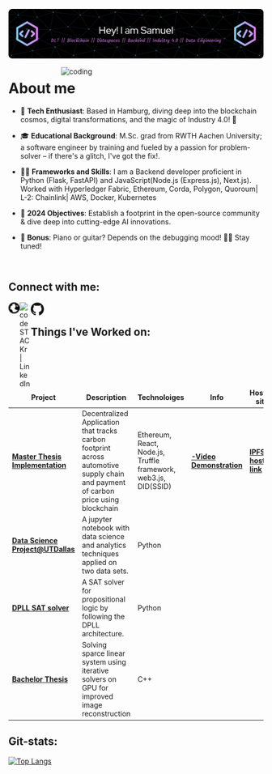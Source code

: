 [![Untitled](https://github.com/samuelroywork/samuelroywork/blob/main/github-header-image.png)][website]

<img align="right" alt="coding" width="400" src="https://camo.githubusercontent.com/cae12fddd9d6982901d82580bdf321d81fb299141098ca1c2d4891870827bf17/68747470733a2f2f6d69726f2e6d656469756d2e636f6d2f6d61782f313336302f302a37513379765349765f7430696f4a2d5a2e676966">

# About me

- 🚀 **Tech Enthusiast**: Based in Hamburg, diving deep into the blockchain cosmos, digital transformations, and the magic of Industry 4.0! 🌌

- 🎓 **Educational Background**: M.Sc. grad from RWTH Aachen University; a software engineer by training and fueled by a passion for problem-solver – if there's a glitch, I've got the fix!.

- 👨‍💻 **Frameworks and Skills**: I am a Backend developer proficient in Python (Flask, FastAPI) and JavaScript(Node.js (Express.js), Next.js). Worked with Hyperledger Fabric, Ethereum, Corda, Polygon, Quoroum| L-2: Chainlink| AWS, Docker, Kubernetes   

- 🎯 **2024 Objectives**: Establish a footprint in the open-source community & dive deep into cutting-edge AI innovations.

- 🎵 **Bonus**: Piano or guitar? Depends on the debugging mood! 🎸🎹 Stay tuned!

<br />

## Connect with me:
[<img align="left" alt="codeSTACKr.com" width="22px" src="https://raw.githubusercontent.com/iconic/open-iconic/master/svg/globe.svg" />][website]
[<img align="left" alt="codeSTACKr | LinkedIn" width="22px" src="https://cdn.jsdelivr.net/npm/simple-icons@v3/icons/linkedin.svg" />][linkedin]
[<img align="left" alt="GitHub" width="26px" src="https://raw.githubusercontent.com/github/explore/78df643247d429f6cc873026c0622819ad797942/topics/github/github.png" />][github]


<br />

## Things I've Worked on:

<center>
<table>
  <thead align="center">
    <tr border: none;>
      <td><b>Project</b></td>
      <td><b>Description</b></td>
      <td><b>Technoloiges</b></td>
      <td><b>Info</b></td>
      <td><b>Hosted site</b></td>
    </tr>
  </thead>
  <tbody>
     <tr>
      <td><a href="https://github.com/samuelroywork/Master-thesis-implementation"><b>Master Thesis Implementation</b></a></td>
      <td>Decentralized Application that tracks carbon footprint across automotive supply chain and payment of carbon price using blockchain </td>
      <td>Ethereum, React, Node.js, Truffle framework, web3.js, DID(SSID)</td>
      <td><a href="https://www.youtube.com/watch?v=FgfQ_ImdZ9o"><b>-Video Demonstration</b></td>
      <td><a href="https://cold-bush-9716.on.fleek.co/"><b>IPFS hosted link</b></td>
    </tr>
   <tr>
      <td><a href="https://github.com/samuelroywork/DataScience-UTD"><b> Data Science Project@UTDallas</b></a></td>
      <td> A jupyter notebook with data science and analytics techniques applied on two data sets.</td>
      <td>Python</td>
      <td></td>
      <td><a href=""><b></b></td>
    </tr>
    <tr>
      <td><a href="https://github.com/samuelroywork/DPLL-SAT-solver"><b> DPLL SAT solver</b></a></td>
      <td> A SAT solver for propositional logic by following the DPLL architecture. </td>
      <td>Python</td>
      <td></td>
      <td><a href=""><b></b></td>
  </tr>
   <tr>
      <td><a href="https://github.com/samuelroywork/bachelor-thesis"><b> Bachelor Thesis</b></a></td>
      <td> Solving sparce linear system using iterative solvers on GPU for improved image reconstruction</td>
      <td>C++</td>
      <td></td>
      <td><a href=""><b></b></td>
     </tr>
   
  </tbody>
</table>
</center>



[linkedin]: https://linkedin.com/in/samuel-roy-b10252192
[github]: https://github.com/samuelroywork/samuelroywork
[website]:https://samuelroywork.github.io/


## Git-stats:
[![Top Langs](https://github-readme-stats.vercel.app/api/top-langs/?username=samuelroywork&layout=compact)](https://github.com/anuraghazra/github-readme-stats)


<!---
samuelroywork/samuelroywork is a ✨ special ✨ repository because its `README.md` (this file) appears on your GitHub profile.
You can click the Preview link to take a look at your changes.
--->
